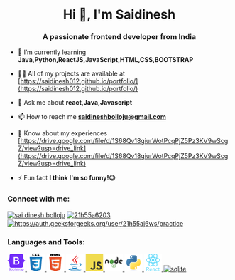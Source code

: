 <h1 align="center">Hi 👋, I'm Saidinesh</h1>
<h3 align="center">A passionate frontend developer from India</h3>

- 🌱 I’m currently learning **Java,Python,ReactJS,JavaScript,HTML,CSS,BOOTSTRAP**

- 👨‍💻 All of my projects are available at [https://saidinesh012.github.io/portfolio/](https://saidinesh012.github.io/portfolio/)

- 💬 Ask me about **react,Java,Javascript**

- 📫 How to reach me **saidineshbolloju@gmail.com**

- 📄 Know about my experiences [https://drive.google.com/file/d/1S68Qv18giurWotPcqPjZ5Pz3KV9wScgZ/view?usp=drive_link](https://drive.google.com/file/d/1S68Qv18giurWotPcqPjZ5Pz3KV9wScgZ/view?usp=drive_link)

- ⚡ Fun fact **I think I'm so funny!😉**

<h3 align="left">Connect with me:</h3>
<p align="left">
<a href="https://linkedin.com/in/sai dinesh bolloju" target="blank"><img align="center" src="https://raw.githubusercontent.com/rahuldkjain/github-profile-readme-generator/master/src/images/icons/Social/linked-in-alt.svg" alt="sai dinesh bolloju" height="30" width="40" /></a>
<a href="https://www.leetcode.com/21h55a6203" target="blank"><img align="center" src="https://raw.githubusercontent.com/rahuldkjain/github-profile-readme-generator/master/src/images/icons/Social/leet-code.svg" alt="21h55a6203" height="30" width="40" /></a>
<a href="https://auth.geeksforgeeks.org/user/https://auth.geeksforgeeks.org/user/21h55aj6ws/practice" target="blank"><img align="center" src="https://raw.githubusercontent.com/rahuldkjain/github-profile-readme-generator/master/src/images/icons/Social/geeks-for-geeks.svg" alt="https://auth.geeksforgeeks.org/user/21h55aj6ws/practice" height="30" width="40" /></a>
</p>

<h3 align="left">Languages and Tools:</h3>
<p align="left"> <a href="https://getbootstrap.com" target="_blank" rel="noreferrer"> <img src="https://raw.githubusercontent.com/devicons/devicon/master/icons/bootstrap/bootstrap-plain-wordmark.svg" alt="bootstrap" width="40" height="40"/> </a> <a href="https://www.w3schools.com/css/" target="_blank" rel="noreferrer"> <img src="https://raw.githubusercontent.com/devicons/devicon/master/icons/css3/css3-original-wordmark.svg" alt="css3" width="40" height="40"/> </a> <a href="https://www.w3.org/html/" target="_blank" rel="noreferrer"> <img src="https://raw.githubusercontent.com/devicons/devicon/master/icons/html5/html5-original-wordmark.svg" alt="html5" width="40" height="40"/> </a> <a href="https://www.java.com" target="_blank" rel="noreferrer"> <img src="https://raw.githubusercontent.com/devicons/devicon/master/icons/java/java-original.svg" alt="java" width="40" height="40"/> </a> <a href="https://developer.mozilla.org/en-US/docs/Web/JavaScript" target="_blank" rel="noreferrer"> <img src="https://raw.githubusercontent.com/devicons/devicon/master/icons/javascript/javascript-original.svg" alt="javascript" width="40" height="40"/> </a> <a href="https://nodejs.org" target="_blank" rel="noreferrer"> <img src="https://raw.githubusercontent.com/devicons/devicon/master/icons/nodejs/nodejs-original-wordmark.svg" alt="nodejs" width="40" height="40"/> </a> <a href="https://www.python.org" target="_blank" rel="noreferrer"> <img src="https://raw.githubusercontent.com/devicons/devicon/master/icons/python/python-original.svg" alt="python" width="40" height="40"/> </a> <a href="https://reactjs.org/" target="_blank" rel="noreferrer"> <img src="https://raw.githubusercontent.com/devicons/devicon/master/icons/react/react-original-wordmark.svg" alt="react" width="40" height="40"/> </a> <a href="https://www.sqlite.org/" target="_blank" rel="noreferrer"> <img src="https://www.vectorlogo.zone/logos/sqlite/sqlite-icon.svg" alt="sqlite" width="40" height="40"/> </a> </p>
